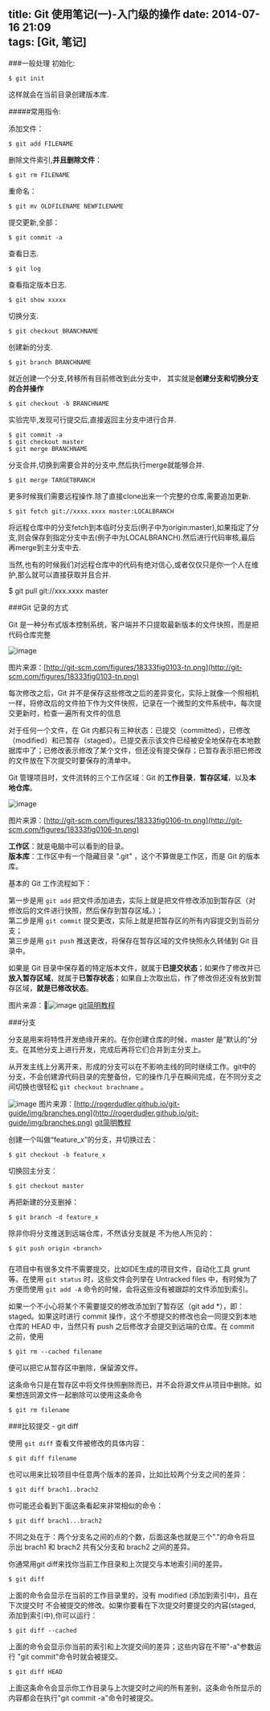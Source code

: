 title: Git 使用笔记(一)-入门级的操作
date: 2014-07-16 21:09  
tags: [Git, 笔记]  
---



###一般处理
初始化:
    
    $ git init 

这样就会在当前目录创建版本库.

#####常用指令:

添加文件：

    $ git add FILENAME

删除文件索引,**并且删除文件**：

    $ git rm FILENAME
重命名：

    $ git mv OLDFILENAME NEWFILENAME

提交更新,全部：

    $ git commit -a

查看日志.

    $ git log

查看指定版本日志.

    $ git show xxxxx

切换分支.

    $ git checkout BRANCHNAME

创建新的分支.

    $ git branch BRANCHNAME

就近创建一个分支,转移所有目前修改到此分支中， 其实就是**创建分支和切换分支的合并操作**

    $ git checkout -b BRANCHNAME

实验完毕,发现可行提交后,直接返回主分支中进行合并.

    $ git commit -a 
    $ git checkout master 
    $ git merge BRANCHNAME
    
分支合并,切换到需要合并的分支中,然后执行merge就能够合并.

    $ git merge TARGETBRANCH

更多时候我们需要远程操作.除了直接clone出来一个完整的仓库,需要追加更新.

    $ git fetch git://xxxx.xxxx master:LOCALBRANCH

将远程仓库中的分支fetch到本临时分支后(例子中为origin:master),如果指定了分支,则会保存到指定分支中去(例子中为LOCALBRANCH).然后进行代码审核,最后再merge到主分支中去.

当然,也有的时候我们对远程仓库中的代码有绝对信心,或者仅仅只是你一个人在维护,那么就可以直接获取并且合并.

$ git pull git://xxx.xxxx master

###Git 记录的方式

Git 是一种分布式版本控制系统，客户端并不只提取最新版本的文件快照，而是把代码仓库完整

![image](http://git-scm.com/figures/18333fig0103-tn.png)

图片来源：[http://git-scm.com/figures/18333fig0103-tn.png](http://git-scm.com/figures/18333fig0103-tn.png)

每次修改之后，Git 并不是保存这些修改之后的差异变化，实际上就像一个照相机一样，将修改后的文件拍下作为文件快照，记录在一个微型的文件系统中。每次提交更新时，检查一遍所有文件的信息

对于任何一个文件，在 Git 内都只有三种状态：已提交（committed），已修改（modified）和已暂存（staged）。已提交表示该文件已经被安全地保存在本地数据库中了；已修改表示修改了某个文件，但还没有提交保存；已暂存表示把已修改的文件放在下次提交时要保存的清单中。

Git 管理项目时，文件流转的三个工作区域：Git 的**工作目录**，**暂存区域**，以及**本地仓库**。

![image](http://git-scm.com/figures/18333fig0106-tn.png)

图片来源：[http://git-scm.com/figures/18333fig0106-tn.png](http://git-scm.com/figures/18333fig0106-tn.png)

**工作区**：就是电脑中可以看到的目录。  
**版本库**：工作区中有一个隐藏目录 ".git" ，这个不算做是工作区，而是 Git 的版本库。




基本的 Git 工作流程如下：

第一步是用 `git add` 把文件添加进去，实际上就是把文件修改添加到暂存区（对修改后的文件进行快照，然后保存到暂存区域。）；  
第二步是用 `git commit` 提交更改，实际上就是把暂存区的所有内容提交到当前分支；  
第三步是用 `git push` 推送更改，将保存在暂存区域的文件快照永久转储到 Git 目录中。


如果是 Git 目录中保存着的特定版本文件，就属于**已提交状态**；如果作了修改并已**放入暂存区域**，就属于**已暂存状态**；如果自上次取出后，作了修改但还没有放到暂存区域，**就是已修改状态**。

图片来源：![image](http://rogerdudler.github.io/git-guide/img/trees.png)
[git简明教程](http://rogerdudler.github.io/git-guide/index.zh.html)

###分支

分支是用来将特性开发绝缘开来的。在你创建仓库的时候，master 是“默认的”分支。在其他分支上进行开发，完成后再将它们合并到主分支上。

从开发主线上分离开来，形成的分支可以在不影响主线的同时继续工作。git中的分支，不会创建源代码目录的完整备份，它的操作几乎在瞬间完成，在不同分支之间切换也很轻松 `git checkout brachname` 。

![image](http://rogerdudler.github.io/git-guide/img/branches.png)
图片来源：[http://rogerdudler.github.io/git-guide/img/branches.png](http://rogerdudler.github.io/git-guide/img/branches.png) [git简明教程](http://rogerdudler.github.io/git-guide/index.zh.html)

创建一个叫做“feature_x”的分支，并切换过去：
    
    $ git checkout -b feature_x

切换回主分支：
    
    $ git checkout master

再把新建的分支删掉：
    
    $ git branch -d feature_x

除非你将分支推送到远端仓库，不然该分支就是 不为他人所见的：
    
    $ git push origin <branch>
    
### 

在项目中有很多文件不需要提交，比如IDE生成的项目文件，自动化工具 grunt等。在使用 `git status` 时，这些文件会列举在 Untracked files 中，有时候为了方便而使用 `git add -A` 命令的时候，会将这些没有被跟踪的文件添加到索引。

如果一个不小心将某个不需要提交的修改添加到了暂存区（git add *），即：staged。如果这时进行 commit 操作，这个不想提交的修改也会一同提交到本地仓库的 HEAD 中，当然只有 push 之后修改才会提交到远端的仓库。在 commit 之前，使用

    $ git rm --cached filename
    
便可以把它从暂存区中删除，保留源文件。

这条命令只是在暂存区中将文件快照删除而已，并不会将源文件从项目中删除。如果想连同源文件一起删除可以使用这条命令

    $ git rm filename

###比较提交 - git diff 

使用 `git diff` 查看文件被修改的具体内容：

    $ git diff filename
    
也可以用来比较项目中任意两个版本的差异，比如比较两个分支之间的差异：

    $ git diff brach1..brach2 
    
你可能还会看到下面这条看起来非常相似的命令：

    $ git diff brach1...brach2 
    
不同之处在于：两个分支名之间的点的个数，后面这条也就是三个"."的命令将显示出 brach1 和 brach2 共有父分支和 brach2 之间的差异。

你通常用git diff来找你当前工作目录和上次提交与本地索引间的差异。

    $ git diff
    
上面的命令会显示在当前的工作目录里的，没有 modified (添加到索引中)，且在下次提交时 不会被提交的修改。如果你要看在下次提交时要提交的内容(staged,添加到索引中),你可以运行：

    $ git diff --cached
上面的命令会显示你当前的索引和上次提交间的差异；这些内容在不带"-a"参数运行 "git commit"命令时就会被提交。

    $ git diff HEAD
上面这条命令会显示你工作目录与上次提交时之间的所有差别，这条命令所显示的 内容都会在执行"git commit -a"命令时被提交。

